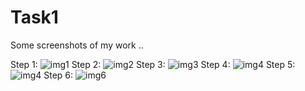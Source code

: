 # Task1
Some screenshots of my work ..

Step 1:
![img1](https://user-images.githubusercontent.com/34734800/123650514-4746cf80-d848-11eb-95e7-a1ad8b75e9cc.png)
Step 2:
![img2](https://user-images.githubusercontent.com/34734800/123650547-4f9f0a80-d848-11eb-9489-7dc1c046f330.png)
Step 3:
![img3](https://user-images.githubusercontent.com/34734800/123650579-562d8200-d848-11eb-9e07-414a6deb0520.png)
Step 4:
![img4](https://user-images.githubusercontent.com/34734800/123650606-5af23600-d848-11eb-8922-384bdfc5a13a.png)
Step 5:
![img4](https://user-images.githubusercontent.com/34734800/123650642-6180ad80-d848-11eb-9f94-953837f04223.png)
Step 6:
![img6](https://user-images.githubusercontent.com/34734800/123650669-6ba2ac00-d848-11eb-8379-bbd1d3f01b93.png)
